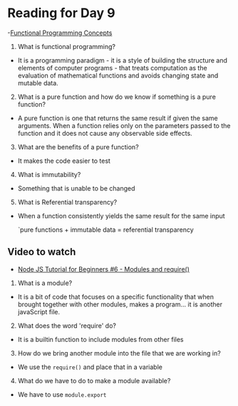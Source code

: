 # Reading for Day 9

-[Functional Programming Concepts](<https://medium.com/the-renaissance-developer/concepts-of-functional-programming-in-javascript-6bc84220d2aa>)

1. What is functional programming?

- It is a programming paradigm - it is a style of building the structure and elements of computer programs - that treats computation as the evaluation of mathematical functions and avoids changing state and mutable data.

2. What is a pure function and how do we know if something is a pure function?

- A pure function is one that returns the same result if given the same arguments. When a function relies only on the parameters passed to the function and it does not cause any observable side effects.

3. What are the benefits of a pure function?

- It makes the code easier to test

4. What is immutability?

- Something that is unable to be changed

5. What is Referential transparency?

- When a function consistently yields the same result for the same input

  `pure functions + immutable data = referential transparency

## Video to watch

- [Node JS Tutorial for Beginners #6 - Modules and require()](<https://www.youtube.com/watch?v=xHLd36QoS4k>)

1. What is a module?

- It is a bit of code that focuses on a specific functionality that when brought together with other modules, makes a program... it is another javaScript file.

2. What does the word 'require' do?

- It is a builtin function to include modules from other files

3. How do we bring another module into the file that we are working in?

- We use the `require()` and place that in a variable

4. What do we have to do to make a module available?

- We have to use `module.export`
